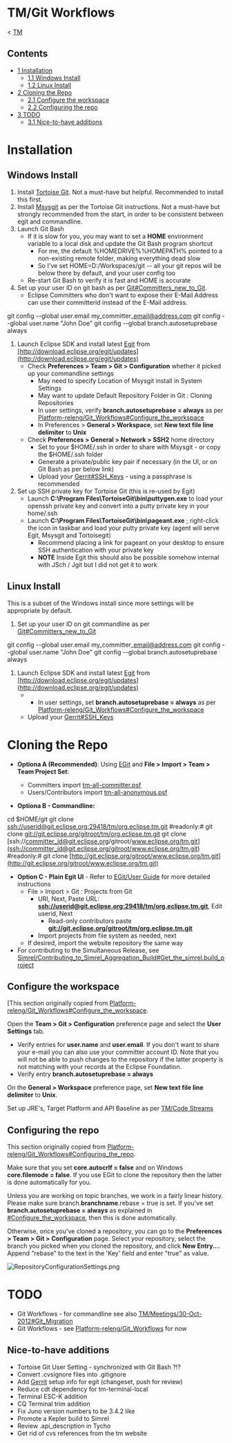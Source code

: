 

TM/Git Workflows
================

< [TM](/TM "TM")

Contents
--------

*   [1 Installation](#Installation)
    *   [1.1 Windows Install](#Windows-Install)
    *   [1.2 Linux Install](#Linux-Install)
*   [2 Cloning the Repo](#Cloning-the-Repo)
    *   [2.1 Configure the workspace](#Configure-the-workspace)
    *   [2.2 Configuring the repo](#Configuring-the-repo)
*   [3 TODO](#TODO)
    *   [3.1 Nice-to-have additions](#Nice-to-have-additions)

Installation
============

Windows Install
---------------

1.  Install [Tortoise Git](http://code.google.com/p/tortoisegit/). Not a must-have but helpful. Recommended to install this first.
2.  Install [Msysgit](http://code.google.com/p/msysgit/downloads/list?can=2&q=%22Full+installer+for+official+Git+for+Windows%22) as per the Tortoise Git instructions. Not a must-have but strongly recommended from the start, in order to be consistent between egit and commandline.
3.  Launch Git Bash
    *   If it is slow for you, you may want to set a **HOME** environment variable to a local disk and update the Git Bash program shortcut
        *   For me, the default %HOMEDRIVE%%HOMEPATH% pointed to a non-existing remote folder, making everything dead slow
        *   So I've set HOME=D:/Workspaces/git -- all your git repos will be below there by default, and your user config too
    *   Re-start Git Bash to verify it is fast and HOME is accurate
4.  Set up your user ID on git bash as per [Git#Committers\_new\_to_Git](/Git#Committers_new_to_Git "Git").
    *   Eclipse Committers who don't want to expose their E-Mail Address can use their committerid instead of the E-Mail address.

  git config --global user.email my\_committer\_email@address.com
  git config --global user.name "John Doe"
  git config --global branch.autosetuprebase always

1.  Launch Eclipse SDK and install latest [Egit](https://www.eclipse.org/egit) from [http://download.eclipse.org/egit/updates](http://download.eclipse.org/egit/updates)
    *   Check **Preferences > Team > Git > Configuration** whether it picked up your commandline settings
        *   May need to specify Location of Msysgit install in System Settings
        *   May want to update Default Repository Folder in Git : Cloning Repositories
        *   In user settings, verify **branch.autosetuprebase = always** as per [Platform-releng/Git\_Workflows#Configure\_the_workspace](/Platform-releng/Git_Workflows#Configure_the_workspace "Platform-releng/Git Workflows")
        *   In Preferences > **General > Workspace**, set **New text file line delimiter** to **Unix**
    *   Check **Preferences > General > Network > SSH2** home directory
        *   Set to your $HOME/.ssh in order to share with Msysgit - or copy the $HOME/.ssh folder
        *   Generate a private/public key pair if necessary (in the UI, or on Git Bash as per below link)
        *   Upload your [Gerrit#SSH_Keys](/Gerrit#SSH_Keys "Gerrit") \- using a passphrase is recommended
2.  Set up SSH private key for Tortoise Git (this is re-used by Egit)
    *   Launch **C:\\Program Files\\TortoiseGit\\bin\\puttygen.exe** to load your openssh private key and convert into a putty private key in your home/.ssh
    *   Launch **C:\\Program Files\\TortoiseGit\\bin\\pageant.exe** ; right-click the icon in taskbar and load your putty private key (agent will serve Egit, Msysgit and Tortoisegit)
        *   Recommend placing a link for pageant on your desktop to ensure SSH authentication with your private key
        *   **NOTE** Inside Egit this should also be possible somehow internal with JSch / Jgit but I did not get it to work

Linux Install
-------------

This is a subset of the Windows install since more settings will be appropriate by default.

1.  Set up your user ID on git commandline as per [Git#Committers\_new\_to_Git](/Git#Committers_new_to_Git "Git")

  git config --global user.email my\_committer\_email@address.com
  git config --global user.name "John Doe"
  git config --global branch.autosetuprebase always

1.  Launch Eclipse SDK and install latest [Egit](https://www.eclipse.org/egit) from [http://download.eclipse.org/egit/updates](http://download.eclipse.org/egit/updates)
    *   *   In user settings, set **branch.autosetuprebase = always** as per [Platform-releng/Git\_Workflows#Configure\_the_workspace](/Platform-releng/Git_Workflows#Configure_the_workspace "Platform-releng/Git Workflows")
    *   Upload your [Gerrit#SSH_Keys](/Gerrit#SSH_Keys "Gerrit")

  

Cloning the Repo
================

*   **Optiona A (Recommended)**: Using [EGit](/EGit "EGit") and **File > Import > Team > Team Project Set**:
    *   Committers import [tm-all-committer.psf](http://eclipse.org/tm/development/tm-all-committer.psf)
    *   Users/Contributors import [tm-all-anonymous.psf](http://eclipse.org/tm/development/tm-all-anonymous.psf)

*   **Optiona B - Commandline:**

 cd $HOME/git
 git clone [ssh://userid@git.eclipse.org:29418/tm/org.eclipse.tm.git](ssh://userid@git.eclipse.org:29418/tm/org.eclipse.tm.git)
 #readonly:# git clone [git://git.eclipse.org/gitroot/tm/org.eclipse.tm.git](git://git.eclipse.org/gitroot/tm/org.eclipse.tm.git)
 git clone [ssh://committer_id@git.eclipse.org/gitroot/www.eclipse.org/tm.git](ssh://committer_id@git.eclipse.org/gitroot/www.eclipse.org/tm.git)
 #readonly:# git clone [http://git.eclipse.org/gitroot/www.eclipse.org/tm.git](http://git.eclipse.org/gitroot/www.eclipse.org/tm.git)

*   **Option C - Plain Egit UI** \- Refer to [EGit/User Guide](/EGit/User_Guide "EGit/User Guide") for more detailed instructions
    *   File > Import > Git : Projects from Git
        *   URI, Next, Paste URL: **[ssh://userid@git.eclipse.org:29418/tm/org.eclipse.tm.git](ssh://userid@git.eclipse.org:29418/tm/org.eclipse.tm.git)**, Edit userid, Next
            *   Read-only contributors paste **[git://git.eclipse.org/gitroot/tm/org.eclipse.tm.git](git://git.eclipse.org/gitroot/tm/org.eclipse.tm.git)**
        *   Import projects from file system as needed, next
    *   If desired, import the website repository the same way
*   For contributing to the Simultaneous Release, see [Simrel/Contributing\_to\_Simrel\_Aggregation\_Build#Get\_the\_simrel.build_project](/Simrel/Contributing_to_Simrel_Aggregation_Build#Get_the_simrel.build_project "Simrel/Contributing to Simrel Aggregation Build")

Configure the workspace
-----------------------

\[This section originally copied from [Platform-releng/Git\_Workflows#Configure\_the_workspace](/Platform-releng/Git_Workflows#Configure_the_workspace "Platform-releng/Git Workflows").

Open the **Team > Git > Configuration** preference page and select the **User Settings** tab.

*   Verify entries for **user.name** and **user.email**. If you don't want to share your e-mail you can also use your committer account ID. Note that you will not be able to push changes to the repository if the latter property is not matching with your records at the Eclipse Foundation.
*   Verify entry **branch.autosetuprebase = always**

On the **General > Workspace** preference page, set **New text file line delimiter** to **Unix**.

Set up JRE's, Target Platform and API Baseline as per [TM/Code Streams](/TM/Code_Streams "TM/Code Streams")

Configuring the repo
--------------------

This section originally copied from [Platform-releng/Git\_Workflows#Configuring\_the_repo](/Platform-releng/Git_Workflows#Configuring_the_repo "Platform-releng/Git Workflows").

Make sure that you set **core.autocrlf = false** and on Windows **core.filemode = false**. If you use EGit to clone the repository then the latter is done automatically for you.

Unless you are working on topic branches, we work in a fairly linear history. Please make sure branch.**branchname**.rebase = true is set. If you've set **branch.autosetuprebase = always** as explained in [#Configure\_the\_workspace](#Configure-the-workspace), then this is done automatically.

Otherwise, once you've cloned a repository, you can go to the **Preferences > Team > Git > Configuration** page. Select your repository, select the branch you picked when you cloned the repository, and click **New Entry...**. Append "rebase" to the text in the 'Key' field and enter "true" as value.

![RepositoryConfigurationSettings.png](https://raw.githubusercontent.com/wiki/eclipse-datatools/.github/images/RepositoryConfigurationSettings.png)

TODO
====

*   Git Workflows - for commandline see also [TM/Meetings/30-Oct-2012#Git_Migration](/TM/Meetings/30-Oct-2012#Git_Migration "TM/Meetings/30-Oct-2012")
*   Git Workflows - see [Platform-releng/Git_Workflows](/Platform-releng/Git_Workflows "Platform-releng/Git Workflows") for now

Nice-to-have additions
----------------------

*   Tortoise Git User Setting - synchronized with Git Bash ?!?
*   Convert .cvsignore files into .gitignore
*   Add [Gerrit](/Gerrit "Gerrit") setup info for egit (changeset, push for review)
*   Reduce cdt dependency for tm-terminal-local
*   Terminal ESC-K addition
*   CQ Terminal trim addition
*   Fix Juno version numbers to be 3.4.2 like
*   Promote a Kepler build to Simrel
*   Review .api_description in Tycho
*   Get rid of cvs references from the tm website

